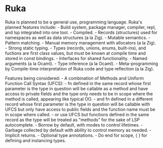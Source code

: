 # Ruka

Ruka is planned to be a general use, programming language. Ruka's planned features include:
    - Build system, package manager, compiler, repl, and lsp integrated into one tool.
    - Compiled.
    - Records (structures) used for namespaces as well as data structures (a la Zig).
    - Mutable semantics.
    - Pattern matching.
    - Manual memory management with allocators (a la Zig).
    - Strong static typing.
    - Types (records, unions, enums, built-ins), and fuctions are first class values, but must be
        known at compile time and stored in const bindings.
    - Interfaces for shared functionality.
    - Named arguments (a la Ocaml).
    - Type inference (a la Ocaml).
    - Meta-programming by Compile-time interpretation of Ruka code and type reflection (a la Zig).

Features being considered:
    - A combination of Methods and Uniform Function Call Syntax (UFCS):
        - fn defined in the same record whose first parameter is the type in question will
            be callable as a method and have access to private fields and the type only
            needs to be in scope where the method is called, appearing like typical OO.
        - and fn defined in a different record whose first parameter is the type in question
            will be callable with UFCS but only have access to public fields and the
            function name must be in scope where called.
        - or use UFCS but functions defined in the same record as the type will be treated
            as "methods" for the sake of LSP autocomplete.
    - Borrow by default, with modes to control lifetimes.
    - Garbage collected by default with ability to control memory as needed.
    - Implicit returns.
    - Optional type annotations.
    - Do end for scope, { } for defining and instancing types.
